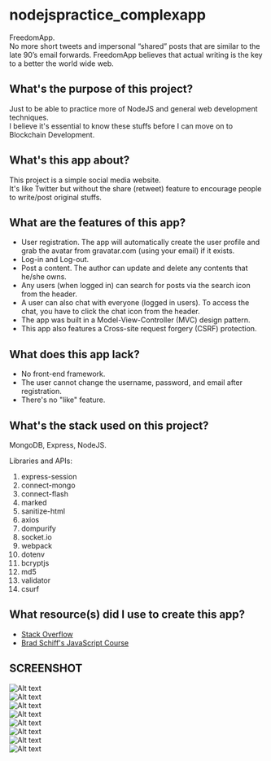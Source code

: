 # nodejspractice_complexapp
FreedomApp.  
No more short tweets and impersonal “shared” posts that are similar to the late 90’s email forwards. FreedomApp believes that actual writing is the key to a better the world wide web.    

## What's the purpose of this project?
Just to be able to practice more of NodeJS and general web development techniques.  
I believe it's essential to know these stuffs before I can move on to Blockchain Development.  

## What's this app about?
This project is a simple social media website.  
It's like Twitter but without the share (retweet) feature to encourage people to write/post original stuffs.  

## What are the features of this app?
* User registration. The app will automatically create the user profile and grab the avatar from gravatar.com (using your email) if it exists.  
* Log-in and Log-out.  
* Post a content. The author can update and delete any contents that he/she owns.  
* Any users (when logged in) can search for posts via the search icon from the header.  
* A user can also chat with everyone (logged in users). To access the chat, you have to click the chat icon from the header.  
* The app was built in a Model-View-Controller (MVC) design pattern.  
* This app also features a Cross-site request forgery (CSRF) protection.  

## What does this app lack?
* No front-end framework.  
* The user cannot change the username, password, and email after registration.  
* There's no "like" feature.  

## What's the stack used on this project?
MongoDB, Express, NodeJS.  

Libraries and APIs:
1. express-session
2. connect-mongo
3. connect-flash
4. marked
5. sanitize-html
6. axios
7. dompurify
8. socket.io
9. webpack
10. dotenv
11. bcryptjs
12. md5
13. validator
14. csurf

## What resource(s) did I use to create this app?
* [Stack Overflow](https://stackoverflow.com/)  
* [Brad Schiff's JavaScript Course](https://www.udemy.com/course/learn-javascript-full-stack-from-scratch)

## SCREENSHOT
![Alt text](/screenshots/screenshot-guest-homepage.JPG?raw=true "Homepage")  
![Alt text](/screenshots/screenshot-homepage-dashboard.JPG?raw=true "Homepage Dashboard")  
![Alt text](/screenshots/screenshot-profile-page.JPG?raw=true "Profile Page")  
![Alt text](/screenshots/screenshot-view-others-profile.JPG?raw=true "Others Profile Page")  
![Alt text](/screenshots/screenshot-creating-a-post-page.JPG?raw=true "Create A Post Page")  
![Alt text](/screenshots/screenshot-edit-post.JPG?raw=true "Edit A Post Page")  
![Alt text](/screenshots/screenshot-searchbar.JPG?raw=true "Search bar")  
![Alt text](/screenshots/screenshot-chat.JPG?raw=true "Chat window")  